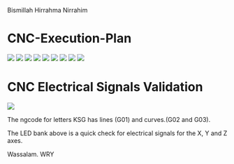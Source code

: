 Bismillah Hirrahma Nirrahim
# CNC-Execution-Plan

![](images-run-gcodes/TEARDROP-Screenshot.png)
![](images-run-gcodes/BUTTERFLY-Screenshot.png)
![](images-run-gcodes/ASTEPI-Screenshot.png)
![](images-run-gcodes/CIRCLE-Screenshot.png)
![](images-run-gcodes/ELLIPSE-Screenshot.png)
![](images-run-gcodes/HYPOTROCOID-Screenshot.png)
![](images-run-gcodes/SKEWED-ASTROID-Screenshot.png)
![](images-run-gcodes/SNAHYP-Screenshot.png)
![](images-run-gcodes/SNAILSHELL-Screenshot.png)

# CNC Electrical Signals Validation

![](parport-electrical-signals/LED-parport-validation-Screenshot.png)

The ngcode for letters KSG has lines (G01) and curves.(G02 and G03). 

The LED bank above is a quick check for electrical signals for the X, Y and Z axes.

Wassalam.
WRY

